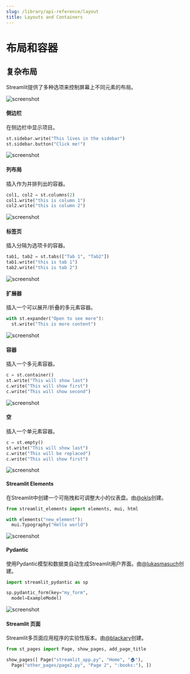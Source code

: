 ```yaml
---
slug: /library/api-reference/layout
title: Layouts and Containers
---
```


# 布局和容器

## 复杂布局

Streamlit提供了多种选项来控制屏幕上不同元素的布局。

<TileContainer>
<RefCard href="/library/api-reference/layout/st.sidebar">

<Image pure alt="screenshot" src="/images/api/sidebar.jpg" />

#### 侧边栏

在侧边栏中显示项目。

```python
st.sidebar.write("This lives in the sidebar")
st.sidebar.button("Click me!")
```

</RefCard>
<RefCard href="/library/api-reference/layout/st.columns">

<Image pure alt="screenshot" src="/images/api/columns.jpg" />

#### 列布局

插入作为并排列出的容器。

```python
col1, col2 = st.columns(2)
col1.write("this is column 1")
col2.write("this is column 2")
```

</RefCard>
<RefCard href="/library/api-reference/layout/st.tabs">

<Image pure alt="screenshot" src="/images/api/tabs.jpg" />

#### 标签页

插入分隔为选项卡的容器。

```python
tab1, tab2 = st.tabs(["Tab 1", "Tab2"])
tab1.write("this is tab 1")
tab2.write("this is tab 2")
```

</RefCard>
<RefCard href="/library/api-reference/layout/st.expander">

<Image pure alt="screenshot" src="/images/api/expander.jpg" />

#### 扩展器

插入一个可以展开/折叠的多元素容器。

```python
with st.expander("Open to see more"):
  st.write("This is more content")
```

</RefCard>
<RefCard href="/library/api-reference/layout/st.container">

<Image pure alt="screenshot" src="/images/api/container.jpg" />

#### 容器

插入一个多元素容器。

```python
c = st.container()
st.write("This will show last")
c.write("This will show first")
c.write("This will show second")
```

</RefCard>
<RefCard href="/library/api-reference/layout/st.empty">

<Image pure alt="screenshot" src="/images/api/empty.jpg" />

#### 空

插入一个单元素容器。

```python
c = st.empty()
st.write("This will show last")
c.write("This will be replaced")
c.write("This will show first")
```

</RefCard>
</TileContainer>

<ComponentSlider>

<ComponentCard href="https://github.com/okld/streamlit-elements">

<Image pure alt="screenshot" src="/images/api/components/elements.jpg" />

#### Streamlit Elements

在Streamlit中创建一个可拖拽和可调整大小的仪表盘。由[@okls](https://github.com/okls)创建。

```python
from streamlit_elements import elements, mui, html

with elements("new_element"):
  mui.Typography("Hello world")
```

</ComponentCard>

<ComponentCard href="https://github.com/lukasmasuch/streamlit-pydantic">

<Image pure alt="screenshot" src="/images/api/components/pydantic.jpg" />

#### Pydantic

使用Pydantic模型和数据类自动生成Streamlit用户界面。由[@lukasmasuch](https://github.com/lukasmasuch)创建。

```python
import streamlit_pydantic as sp

sp.pydantic_form(key="my_form",
  model=ExampleModel)
```

</ComponentCard>

<ComponentCard href="https://github.com/blackary/st_pages">

<Image pure alt="screenshot" src="/images/api/components/pages.jpg" />

#### Streamlit 页面

Streamlit多页面应用程序的实验性版本。由[@blackary](https://github.com/blackary)创建。

```python
from st_pages import Page, show_pages, add_page_title

show_pages([ Page("streamlit_app.py", "Home", "🏠"),
  Page("other_pages/page2.py", "Page 2", ":books:"), ])
```

</ComponentCard>

</ComponentSlider>